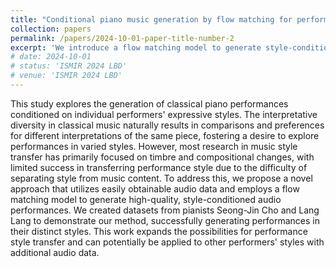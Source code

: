 ```yaml
---
title: "Conditional piano music generation by flow matching for performance style transfer"
collection: papers
permalink: /papers/2024-10-01-paper-title-number-2
excerpt: 'We introduce a flow matching model to generate style-conditioned piano performances, effectively transferring distinct expressive styles using audio data from specific pianists.'
# date: 2024-10-01
# status: 'ISMIR 2024 LBD'
# venue: 'ISMIR 2024 LBD'
---
```


This study explores the generation of classical piano performances conditioned on individual performers' expressive styles. 
The interpretative diversity in classical music naturally results in comparisons and preferences for different interpretations of the same piece, fostering a desire to explore performances in varied styles.
However, most research in music style transfer has primarily focused on timbre and compositional changes, with limited success in transferring performance style due to the difficulty of separating style from music content.
To address this, we propose a novel approach that utilizes easily obtainable audio data and employs a flow matching model to generate high-quality, style-conditioned audio performances.
We created datasets from pianists Seong-Jin Cho and Lang Lang to demonstrate our method, successfully generating performances in their distinct styles. 
This work expands the possibilities for performance style transfer and can potentially be applied to other performers' styles with additional audio data.